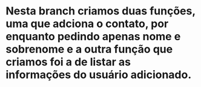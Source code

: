 # Nesta branch criamos duas funções, uma que adciona o contato, por enquanto pedindo apenas nome e sobrenome e a outra função que criamos foi a de listar as informações do usuário adicionado.